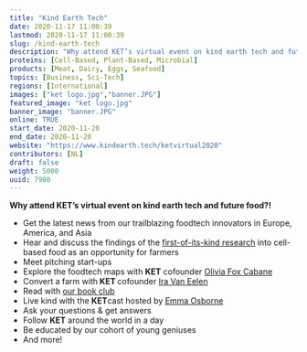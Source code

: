 ```yaml
---
title: "Kind Earth Tech"
date: 2020-11-17 11:00:39
lastmod: 2020-11-17 11:00:39
slug: /kind-earth-tech
description: "Why attend KET’s virtual event on kind earth tech and future food?!"
proteins: [Cell-Based, Plant-Based, Microbial]
products: [Meat, Dairy, Eggs, Seafood]
topics: [Business, Sci-Tech]
regions: [International]
images: ["ket logo.jpg","banner.JPG"]
featured_image: "ket logo.jpg"
banner_image: "banner.JPG"
online: TRUE
start_date: 2020-11-20
end_date: 2020-11-20
website: "https://www.kindearth.tech/ketvirtual2020"
contributors: [NL]
draft: false
weight: 5000
uuid: 7980
---
```

<p><strong>Why attend KET’s virtual event on kind earth tech and future food?!</strong></p>
<ul>
<li>Get the latest news from our trailblazing foodtech innovators in Europe, America, and Asia</li>
<li>Hear and discuss the findings of the <a href="https://www.kindearth.tech/research">first-of-its-kind research</a> into cell-based food as an opportunity for farmers</li>
<li>Meet pitching start-ups</li>
<li>Explore the foodtech maps with <strong>KET</strong> cofounder <a href="https://www.linkedin.com/in/ofc/">Olivia Fox Cabane</a></li>
<li>Convert a farm with<strong> KET </strong>cofounder <a href="https://www.linkedin.com/in/iravaneelen/">Ira Van Eelen</a></li>
<li>Read with <a href="https://www.kindearth.tech/inspiration-books">our book club</a></li>
<li>Live kind with the <strong>KET</strong>cast hosted by <a href="https://www.linkedin.com/in/emmaosborne/">Emma Osborne</a></li>
<li>Ask your questions & get answers</li>
<li>Follow <strong>KET</strong> around the world in a day</li>
<li>Be educated by our cohort of young geniuses</li>
<li>And more!</li>
</ul>
